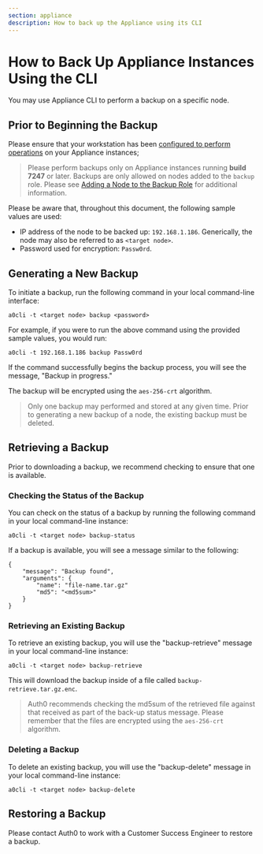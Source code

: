 ```yaml
---
section: appliance
description: How to back up the Appliance using its CLI
---
```


# How to Back Up Appliance Instances Using the CLI

You may use Appliance CLI to perform a backup on a specific node.

## Prior to Beginning the Backup

Please ensure that your workstation has been [configured to perform operations](/appliance/cli/configure-cli) on your Appliance instances;

> Please perform backups only on Appliance instances running **build 7247** or later. Backups are only allowed on nodes added to the `backup` role. Please see [Adding a Node to the Backup Role](/appliance/cli/adding-node-to-backup-role) for additional information.

Please be aware that, throughout this document, the following sample values are used:

* IP address of the node to be backed up: `192.168.1.186`. Generically, the node may also be referred to as `<target node>`.
* Password used for encryption: `Passw0rd`.

## Generating a New Backup

To initiate a backup, run the following command in your local command-line interface:

`a0cli -t <target node> backup <password>`

For example, if you were to run the above command using the provided sample values, you would run:

`a0cli -t 192.168.1.186 backup Passw0rd`

If the command successfully begins the backup process, you will see the message, "Backup in progress."

The backup will be encrypted using the `aes-256-crt` algorithm.

> Only one backup may performed and stored at any given time. Prior to generating a new backup of a node, the existing backup must be deleted.

## Retrieving a Backup

Prior to downloading a backup, we recommend checking to ensure that one is available.

### Checking the Status of the Backup

You can check on the status of a backup by running the following command in your local command-line instance:

`a0cli -t <target node> backup-status`

If a backup is available, you will see a message similar to the following:

```text
{
    "message": "Backup found",
    "arguments": {
        "name": "file-name.tar.gz"
        "md5": "<md5sum>"
    }
}
```

### Retrieving an Existing Backup

To retrieve an existing backup, you will use the "backup-retrieve" message in your local command-line instance:

`a0cli -t <target node> backup-retrieve`

This will download the backup inside of a file called `backup-retrieve.tar.gz.enc`.

> Auth0 recommends checking the md5sum of the retrieved file against that received as part of the back-up status message. Please remember that the files are encrypted using the `aes-256-crt` algorithm.

### Deleting a Backup

To delete an existing backup, you will use the "backup-delete" message in your local command-line instance:

`a0cli -t <target node> backup-delete`

## Restoring a Backup

Please contact Auth0 to work with a Customer Success Engineer to restore a backup.
